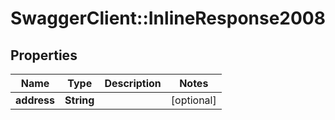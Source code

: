 # SwaggerClient::InlineResponse2008

## Properties
Name | Type | Description | Notes
------------ | ------------- | ------------- | -------------
**address** | **String** |  | [optional] 


